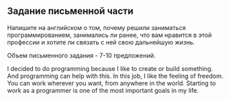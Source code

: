 ## Задание письменной части

Напишите на английском о том, почему решили заниматься программированием, занимались ли ранее, что вам нравится в этой профессии и хотите ли связать с ней свою дальнейшую жизнь.

Объем письменного задания - 7-10 предложений.


I decided to do programming because I like to create or build something. And programming can help with this. In this job, I like the feeling of freedom. You can work wherever you want, from anywhere in the world. Starting to work as a programmer is one of the most important goals in my life.
